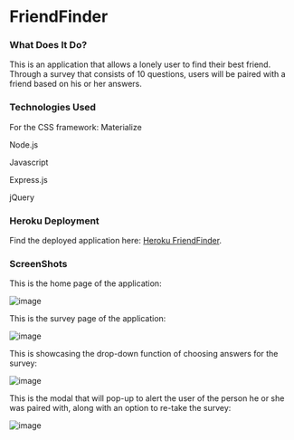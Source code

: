 # FriendFinder

### What Does It Do?
This is an application that allows a lonely user to find their best friend.  Through a survey that consists of 10 questions, users will be paired with a friend based on his or her answers.

### Technologies Used
For the CSS framework: Materialize

Node.js

Javascript

Express.js

jQuery

### Heroku Deployment
Find the deployed application here: [Heroku FriendFinder](https://lit-temple-87580.herokuapp.com/survey).

### ScreenShots

This is the home page of the application:

![image](https://user-images.githubusercontent.com/35150986/41063635-6b22bb68-6996-11e8-99fa-074bfe685acf.png)

This is the survey page of the application:

![image](https://user-images.githubusercontent.com/35150986/41063519-1e8640ea-6996-11e8-9b56-0cd2030772c2.png)

This is showcasing the drop-down function of choosing answers for the survey:

![image](https://user-images.githubusercontent.com/35150986/41062851-3e180094-6994-11e8-87ff-12b005f5e4fa.png)

This is the modal that will pop-up to alert the user of the person he or she was paired with, along with an option to re-take the survey:

![image](https://user-images.githubusercontent.com/35150986/41063350-a1ec5f1a-6995-11e8-98a8-7a40ce5d8494.png)
